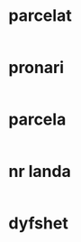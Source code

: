 # parcelat

```
```


# pronari

```

```




# parcela

```

```

# nr landa

```

```

# dyfshet
```
```






